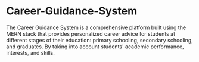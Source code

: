 # Career-Guidance-System
The Career Guidance System is a comprehensive platform built using the MERN stack  that provides personalized career advice for students at different stages of their education: primary schooling, secondary schooling, and graduates.  By taking into account students' academic performance, interests, and skills.
